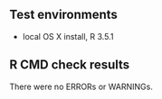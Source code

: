 ## Test environments
* local OS X install, R 3.5.1

## R CMD check results
There were no ERRORs or WARNINGs. 
